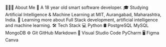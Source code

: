 👨🏻‍💻  About Me
🚀   A 18 year old smart software developer.
🎓   Studying Artificial Intelligence & Machine Learning at MIT, Aurangabad, Maharashtra, India.
🌱   Learning more about Full Stack development, artificial intelligence and machine learning.
🛠  Tech Stack
💻   Python
🛢   PostgreSQL MySQL MongoDB
⚙️   Git GitHub Markdown
🔧   Visual Studio Code PyCharm
🖥   Figma Canva

